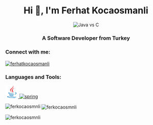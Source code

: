 <h1 align="center">Hi 👋, I'm Ferhat Kocaosmanli</h1>
<p align="center">
  <img src="https://www.javaindia.in/blog/wp-content/uploads/2021/04/java-vs-c.jpg" alt="Java vs C" width="400"/>
</p>
<h3 align="center">A Software Developer from Turkey</h3>


<h3 align="left">Connect with me:</h3>
<p align="left">
<a href="https://linkedin.com/in/ferhatkocaosmanli" target="blank"><img align="center" src="https://raw.githubusercontent.com/rahuldkjain/github-profile-readme-generator/master/src/images/icons/Social/linked-in-alt.svg" alt="ferhatkocaosmanli" height="30" width="40" /></a>
</p>

<h3 align="left">Languages and Tools:</h3>
<p align="left">
  <a href="https://www.java.com" target="_blank" rel="noreferrer">
    <img src="https://raw.githubusercontent.com/devicons/devicon/master/icons/java/java-original.svg" alt="java" width="40" height="40"/>
  </a>
  <a href="https://spring.io/" target="_blank" rel="noreferrer">
    <img src="https://www.vectorlogo.zone/logos/springio/springio-icon.svg" alt="spring" width="40" height="40"/>
  </a>
</p>

<p><img align="left" src="https://github-readme-stats.vercel.app/api/top-langs?username=ferkocaosmnli&show_icons=true&locale=en&layout=compact" alt="ferkocaosmnli" /></p>

<p>&nbsp;<img align="center" src="https://github-readme-stats.vercel.app/api?username=ferkocaosmnli&show_icons=true&locale=en" alt="ferkocaosmnli" /></p>

<p><img align="center" src="https://github-readme-streak-stats.herokuapp.com/?user=ferkocaosmnli&" alt="ferkocaosmnli" /></p>
